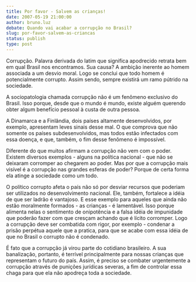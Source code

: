 ```yaml
---
title: Por favor - Salvem as crianças!
date: 2007-05-19 21:00:00
author: bruno.luz
debate: Quando vai acabar a corrupção no Brasil?
slug: por-favor-salvem-as-criancas
status: publish 
type: post
---
```


Corrupção. Palavra derivada do latim que significa apodrecido retrata bem em qual Brasil nos encontramos. Sua causa? A ambição inerente ao homem associada a um desvio moral. Logo se conclui que todo homem é potencialmente corrupto. Assim sendo, sempre existirá um ramo pútrido na sociedade.  

  

 A sociopatologia chamada corrupção não é um fenômeno exclusivo do Brasil. Isso porque, desde que o mundo é mundo, existe alguém querendo obter algum benefício pessoal à custa de outra pessoa.  

  

 A Dinamarca e a Finlândia, dois países altamente desenvolvidos, por exemplo, apresentam leves sinais desse mal. O que comprova que não somente os países subdesenvolvidos, mas todos estão infectados com essa doença, e que, também, o fim desse fenômeno é impossível.  

  

 Diferente do que muitos afirmam a corrupção não vem com o poder. Existem diversos exemplos - alguns na política nacional - que não se deixaram corromper ao chegarem ao poder. Mas por que a corrupção mais visível é a corrupção nas grandes esferas de poder? Porque de certa forma ela atinge a sociedade como um todo.   

  

 O político corrupto afeta o país não só por desviar recursos que poderiam ser utilizados no desenvolvimento nacional. Ele, também, fortalece a idéia de que ser ladrão é vantajoso. E esse exemplo para aqueles que ainda não estão moralmente formados - as crianças - é lamentável. Isso porque alimenta nelas o sentimento de onipotência e a falsa idéia de impunidade que poderão fazer com que cresçam achando que é lícito corromper. Logo a corrupção deve ser combatida com rigor, por exemplo - condenar a prisão perpétua aquele que a pratica, para que se acabe com essa idéia de que no Brasil o corrupto não é condenado.  

  

 É fato que a corrupção já virou parte do cotidiano brasileiro. A sua banalização, portanto, é terrível principalmente para nossas crianças que representam o futuro do país. Assim, é preciso se combater urgentemente a corrupção através de punições jurídicas severas, a fim de controlar essa chaga para que ela não apodreça toda a sociedade.
